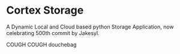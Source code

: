 Cortex Storage
=============

A Dynamic Local and Cloud based python Storage Application, now celebrating 500th commit by Jakesyl.

COUGH COUGH douchebag 
